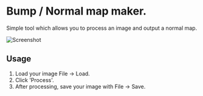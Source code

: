 # Bump / Normal map maker.
Simple tool which allows you to process an image and output a normal map.

![Screenshot](https://github.com/metalmario971/bump-maker/blob/master/screenshot.png)

## Usage
1. Load your image File -> Load.
2. Click 'Process'.
3. After processing, save your image with File -> Save.
